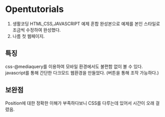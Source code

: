 # Opentutorials
1. 생활코딩 HTML,CSS,JAVASCRIPT 예제 혼합 완성본으로 예제를 본인 스타일로 조금씩 수정하여 완성했다.
2. 나름 첫 웹페이지.
<h2>특징</h2>
css-@mediaquery를 이용하여 모바일 환경에서도 불편함 없이 볼 수 있다.
javascript를 통해 간단한 다크모드 웹환경을 만들었다. (버튼을 통해 조작 가능하다.)
<h2>보완점</h2>
Position에 대한 정확한 이해가 부족하다보니 CSS를 다루는데 있어서 시간이 오래 걸렸음.
